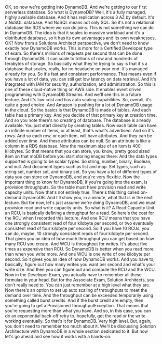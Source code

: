 
<v Instructor>OK, so now we're getting into DynamoDB.</v>
And we're getting to our first serverless database.
So what is DynamoDB?
Well, it's a fully managed, highly available database.
And it has replication across 3 AZ by default.
It's a NoSQL database.
And NoSQL means not only SQL.
So it's not a relational database
like RDS where we can do joins.
This is not something we can do in DynamoDB.
The idea is that it scales to massive workload
and it's a distributed database, so it has
its own advantages and its own weaknesses, OK?
Now from a Solutions Architect perspective,
we don't need to know exactly how DynamoDB works.
This is more for a Certified Developer type of exam.
So there's millions of requests per second
that can be done through DynamoDB.
It can scale to trillions of row
and hundreds of terabytes of storage.
So basically what they're trying to say
is that it's a database that scales,
really, for no headache on your end.
It's managed already for you.
So it's fast and consistent performance.
That means even if you have a lot of data,
you can still get low latency on data retrieval.
And it's integrated with IAM for security,
authorization, and administration.
So this is one of these cloud-native thing on AWS side.
It enables event driven programming with DynamoDB Streams.
And we'll see this in a future lecture.
And it's low cost and has auto scaling capabilities.
So, overall, it's quite a good choice.
And Amazon is pushing for a lot
of DynamoDB usage in the cloud.
So the basics is that DynamoDB is made of tables.
And each table has a primary key.
And you decide of that primary key at creation time.
And so you note there's no creating of database.
The database is already available.
You just start directly by creating tables.
Now each table can have an infinite number of items,
or at least, that's what's advertised.
And so it's rows.
And so each row, or each item, will have attributes.
And they can be added over time.
And these attributes can be null.
So an attribute is like a column in a RDS database.
Now the maximum size of an item is 400 kilobytes.
So that means that you can store, you know,
pretty good sized item on that moDB
before you start storing images there.
And the data types supported is going to be scalar types.
So string, number, binary, Boolean, and null.
And document types such as list and map.
Set types, such as string set, number set, and binary set.
So you have a lot of different types of data
you can store on DynamoDB, and you're very flexible.
Now the important thing to know for DynamoDB,
if you're going into the exam, is provision throughputs.
So the table must have provision
read and write capacity units.
Now that's not entirely true.
There's this thing called on-demand DynamoDB.
And I'll show you, in a minute,
what that is in the next lecture.
But for now, let's just assume we're doing DynamoDB,
and we must provision read and write capacity units.
So what is it?
A Read Capacity Unit, an RCU, is basically
defining a throughput for a read.
So here's the cost for the RCU when I recorded this lecture.
And one RCU means that you have
one strongly consistent read of four kilobyte per second,
or two eventually consistent read
of four kilobyte per second.
So if you have 10 RCUs, you can do, maybe,
10 strongly consistent reads of four kilobyte per second.
That gives you an idea of how much throughput
you can get based on how many RCU you create.
And WCU is throughput for writes.
It's about five times as expensive than RCU.
So DynamoDB is better when you read more
than when you write more.
And one WCU is one write of one kilobyte per second.
So it gives you an idea of how DynamoDB works.
And you have to, basically, figure out
how many writes you want per second
and what's your write size.
And then you can figure out and compute the RCU and the WCU.
Now in the Developer Exam, you actually
have to remember all these formulae in your head.
But for the Associate Exam,
Solution Architects, you don't really need to.
You can just remember at a high level what they are.
Now there's an option to set up auto scaling
of throughputs to meet the demand over time.
And the throughput can be exceeded temporarily
using something called burst credits.
And if the burst credit are empty,
then you're going to get a ProvisionedThroughputException.
That means that you're requesting more than what you have.
And so, in this case, you can
do an exponential back-off retry to, hopefully,
get the read or the write working eventually.
So that's it for DynamoDB.
Very high level.
But, again, you don't need to remember too much about it.
We'll be discussing Solution Architecture with DynamoDB
in a whole section dedicated to it.
But now let's go ahead and see how it works with a hands-on.